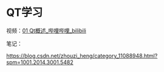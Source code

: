 # QT学习

视频：[01 Qt概述_哔哩哔哩_bilibili](https://www.bilibili.com/video/BV1jX4y1K7bi?p=1)

笔记：

https://blog.csdn.net/zhouzi_heng/category_11088948.html?spm=1001.2014.3001.5482